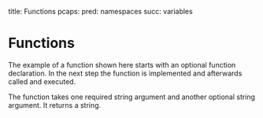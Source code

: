 title: Functions
pcaps: 
pred: namespaces
succ: variables

Functions
==========

The example of a function shown here starts with an optional function declaration.
In the next step the function is implemented and afterwards called and executed.

The function takes one required string argument and another optional string argument.
It returns a string.
